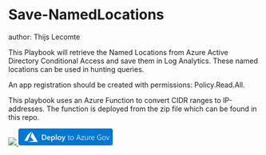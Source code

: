 # Save-NamedLocations
author: Thijs Lecomte

This Playbook will retrieve the Named Locations from Azure Active Directory Conditional Access and save them in Log Analytics.
These named locations can be used in hunting queries.

An app registration should be created with permissions: Policy.Read.All.

This playbook uses an Azure Function to convert CIDR ranges to IP-addresses.
The function is deployed from the zip file which can be found in this repo.

<a href="https://portal.azure.com/#create/Microsoft.Template/uri/https%3A%2F%2Fraw.githubusercontent.com%2FAzure%2FAzure-Sentinel%2Fmaster%2FPlaybooks%2FSave-NamedLocations%2Fazuredeploy.json" target="_blank">
    <img src="https://aka.ms/deploytoazurebutton"/>
</a>
<a href="https://portal.azure.us/#create/Microsoft.Template/uri/https%3A%2F%2Fraw.githubusercontent.com%2FAzure%2FAzure-Sentinel%2Fmaster%2FPlaybooks%2FSave-NamedLocations%2Fazuredeploy.json" target="_blank">
<img src="https://raw.githubusercontent.com/Azure/azure-quickstart-templates/master/1-CONTRIBUTION-GUIDE/images/deploytoazuregov.png"/>
</a>
